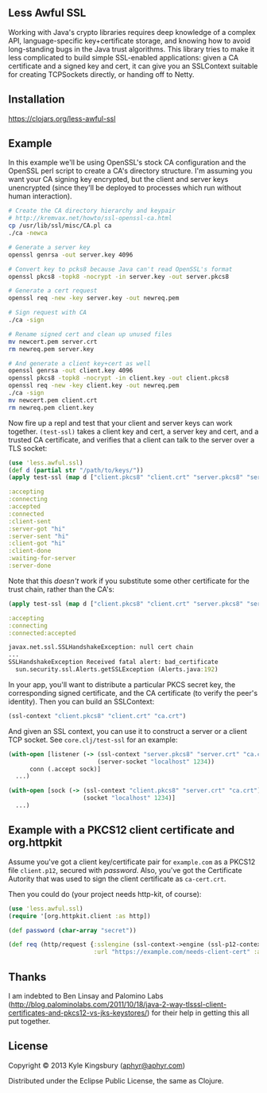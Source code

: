 ## Less Awful SSL

Working with Java's crypto libraries requires deep knowledge of a complex API,
language-specific key+certificate storage, and knowing how to avoid
long-standing bugs in the Java trust algorithms. This library tries to make it
less complicated to build simple SSL-enabled applications: given a CA
certificate and a signed key and cert, it can give you an SSLContext suitable
for creating TCPSockets directly, or handing off to Netty.

## Installation

https://clojars.org/less-awful-ssl

## Example

In this example we'll be using OpenSSL's stock CA configuration and the OpenSSL
perl script to create a CA's directory structure. I'm assuming you want your CA
signing key encrypted, but the client and server keys unencrypted (since
they'll be deployed to processes which run without human interaction).

```bash
# Create the CA directory hierarchy and keypair
# http://kremvax.net/howto/ssl-openssl-ca.html
cp /usr/lib/ssl/misc/CA.pl ca
./ca -newca

# Generate a server key
openssl genrsa -out server.key 4096

# Convert key to pcks8 because Java can't read OpenSSL's format
openssl pkcs8 -topk8 -nocrypt -in server.key -out server.pkcs8

# Generate a cert request
openssl req -new -key server.key -out newreq.pem

# Sign request with CA
./ca -sign

# Rename signed cert and clean up unused files
mv newcert.pem server.crt
rm newreq.pem server.key

# And generate a client key+cert as well
openssl genrsa -out client.key 4096
openssl pkcs8 -topk8 -nocrypt -in client.key -out client.pkcs8
openssl req -new -key client.key -out newreq.pem
./ca -sign
mv newcert.pem client.crt
rm newreq.pem client.key
```

Now fire up a repl and test that your client and server keys can work together.
`(test-ssl)` takes a client key and cert, a server key and cert, and a trusted
CA certificate, and verifies that a client can talk to the server over a TLS
socket:

```clj
(use 'less.awful.ssl)
(def d (partial str "/path/to/keys/"))
(apply test-ssl (map d ["client.pkcs8" "client.crt" "server.pkcs8" "server.crt" "demoCA/cacert.pem"]))
```

```clj
:accepting
:connecting
:accepted
:connected
:client-sent
:server-got "hi"
:server-sent "hi"
:client-got "hi"
:client-done
:waiting-for-server
:server-done
```

Note that this *doesn't* work if you substitute some other certificate for the
trust chain, rather than the CA's:

```clj
(apply test-ssl (map d ["client.pkcs8" "client.crt" "server.pkcs8" "server.crt" "server.crt"]))
```

```clj
:accepting
:connecting
:connected:accepted

javax.net.ssl.SSLHandshakeException: null cert chain
...
SSLHandshakeException Received fatal alert: bad_certificate
  sun.security.ssl.Alerts.getSSLException (Alerts.java:192)
```

In your app, you'll want to distribute a particular PKCS secret key, the
corresponding signed certificate, and the CA certificate (to verify the
peer's identity). Then you can build an SSLContext:

```clj
(ssl-context "client.pkcs8" "client.crt" "ca.crt")
```

And given an SSL context, you can use it to construct a server or a client TCP
socket. See `core.clj/test-ssl` for an example:

```clj
(with-open [listener (-> (ssl-context "server.pkcs8" "server.crt" "ca.crt")
                         (server-socket "localhost" 1234))
      conn (.accept sock)]
  ...)
```

```clj
(with-open [sock (-> (ssl-context "client.pkcs8" "server.crt" "ca.crt")
                     (socket "localhost" 1234)]
  ...)
```

## Example with a PKCS12 client certificate and org.httpkit

Assume you've got a client key/certificate pair for `example.com` as a PKCS12 file `client.p12`, 
secured with _password_. Also, you've got the Certificate Autority that was used to 
sign the client certificate as `ca-cert.crt`.

Then you could do (your project needs http-kit, of course):

```clj
(use 'less.awful.ssl)
(require '[org.httpkit.client :as http])

(def password (char-array "secret"))

(def req (http/request {:sslengine (ssl-context->engine (ssl-p12-context "client.p12" password "ca-cert.crt"))
                        :url "https://example.com/needs-client-cert" :as :stream}))
```

## Thanks

I am indebted to Ben Linsay and Palomino Labs
(http://blog.palominolabs.com/2011/10/18/java-2-way-tlsssl-client-certificates-and-pkcs12-vs-jks-keystores/)
for their help in getting this all put together.

## License

Copyright © 2013 Kyle Kingsbury (aphyr@aphyr.com)

Distributed under the Eclipse Public License, the same as Clojure.
